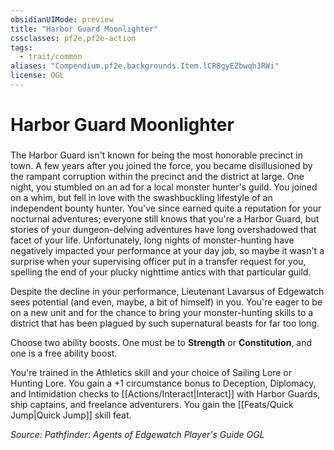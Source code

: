 ```yaml
---
obsidianUIMode: preview
title: "Harbor Guard Moonlighter"
cssclasses: pf2e,pf2e-action
tags:
  - trait/common
aliases: "Compendium.pf2e.backgrounds.Item.lCR8gyEZbwqh3RWi"
license: OGL
---
```

# Harbor Guard Moonlighter

### 






The Harbor Guard isn't known for being the most honorable precinct in town. A few years after you joined the force, you became disillusioned by the rampant corruption within the precinct and the district at large. One night, you stumbled on an ad for a local monster hunter's guild. You joined on a whim, but fell in love with the swashbuckling lifestyle of an independent bounty hunter. You've since earned quite a reputation for your nocturnal adventures; everyone still knows that you're a Harbor Guard, but stories of your dungeon-delving adventures have long overshadowed that facet of your life. Unfortunately, long nights of monster-hunting have negatively impacted your performance at your day job, so maybe it wasn't a surprise when your supervising officer put in a transfer request for you, spelling the end of your plucky nighttime antics with that particular guild.

Despite the decline in your performance, Lieutenant Lavarsus of Edgewatch sees potential (and even, maybe, a bit of himself) in you. You're eager to be on a new unit and for the chance to bring your monster-hunting skills to a district that has been plagued by such supernatural beasts for far too long.

Choose two ability boosts. One must be to **Strength** or **Constitution**, and one is a free ability boost.

You're trained in the Athletics skill and your choice of Sailing Lore or Hunting Lore. You gain a +1 circumstance bonus to Deception, Diplomacy, and Intimidation checks to [[Actions/Interact|Interact]] with Harbor Guards, ship captains, and freelance adventurers. You gain the [[Feats/Quick Jump|Quick Jump]] skill feat.

*Source: Pathfinder: Agents of Edgewatch Player's Guide*
*OGL*